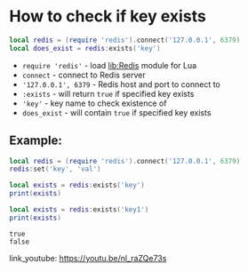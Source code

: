 # How to check if key exists

```lua
local redis = (require 'redis').connect('127.0.0.1', 6379)
local does_exist = redis:exists('key')
```

- `require 'redis'` - load [lib:Redis](https://onelinerhub.com/lua-redis/how-to-install-lua-redis-module) module for Lua
- `connect` - connect to Redis server
- `'127.0.0.1', 6379` - Redis host and port to connect to
- `:exists` - will return `true` if specified key exists
- `'key'` - key name to check existence of
- `does_exist` - will contain `true` if specified key exists

## Example: 
```lua
local redis = (require 'redis').connect('127.0.0.1', 6379)
redis:set('key', 'val')

local exists = redis:exists('key')
print(exists)

local exists = redis:exists('key1')
print(exists)
```
```
true
false

```

link_youtube: https://youtu.be/nl_raZQe73s
